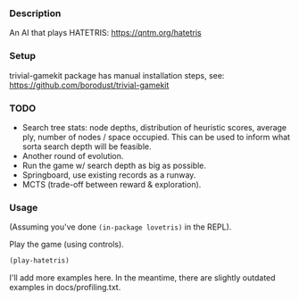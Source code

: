 ### Description
An AI that plays HATETRIS: <https://qntm.org/hatetris>

### Setup
trivial-gamekit package has manual installation steps, see: https://github.com/borodust/trivial-gamekit

### TODO
* Search tree stats: node depths, distribution of heuristic scores, average ply, number of nodes / space occupied. This can be used to inform what sorta search depth will be feasible.
* Another round of evolution.
* Run the game w/ search depth as big as possible.
* Springboard, use existing records as a runway.
* MCTS (trade-off between reward & exploration).

### Usage
(Assuming you've done `(in-package lovetris)` in the REPL).

Play the game (using controls).

```lisp
(play-hatetris)
```

I'll add more examples here. In the meantime, there are slightly outdated examples in docs/profiling.txt.
